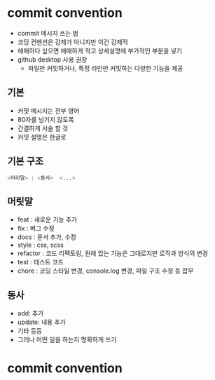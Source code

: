 # commit convention

- commit 메시지 쓰는 법
- 코딩 컨벤션은 강제가 아니지만 이건 강제적
- 애매하다 싶으면 애매하게 적고 상세설명에 부가적인 부분을 넣기
- github desktop 사용 권장
  - 파일만 커밋하거나, 특정 라인만 커밋하는 다양한 기능을 제공

## 기본

- 커밋 메시지는 전부 영어
- 80자를 넘기지 않도록
- 간결하게 서술 할 것
- 커밋 설명은 한글로

## 기본 구조

```bash
<머리말> : <동사>  <...>
```

## 머릿말

- feat : 새로운 기능 추가
- fix : 버그 수정
- docs : 문서 추가, 수정
- style : css, scss
- refactor : 코드 리펙토링, 원래 있는 기능은 그대로지만 로직과 방식의 변경
- test : 테스트 코드
- chore : 코딩 스타일 변경, console.log 변경, 파일 구조 수정 등 잡무 

## 동사

- add: 추가
- update: 내용 추가
- 기타 등등
- 그러나 어떤 일을 하는지 명확하게 쓰기
# commit convention